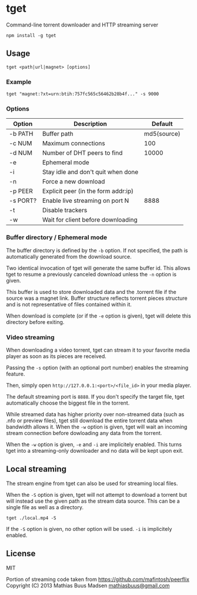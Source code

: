 tget
====

Command-line torrent downloader and HTTP streaming server

`npm install -g tget`

## Usage

`tget <path|url|magnet> [options]`

### Example

`tget "magnet:?xt=urn:btih:757fc565c56462b28b4f..." -s 9000`

### Options

|  Option    |  Description                          |  Default      |
|------------|---------------------------------------|---------------|
|  -b PATH   |  Buffer path                          |  md5(source)  |
|  -c NUM    |  Maximum connections                  |  100          |
|  -d NUM    |  Number of DHT peers to find          |  10000        |
|  -e        |  Ephemeral mode                       |               |
|  -i        |  Stay idle and don't quit when done   |               |
|  -n        |  Force a new download                 |               |
|  -p PEER   |  Explicit peer (in the form addr:ip)  |               |
|  -s PORT?  |  Enable live streaming on port N      |  8888         |
|  -t        |  Disable trackers                     |               |
|  -w        |  Wait for client before downloading   |               |

### Buffer directory / Ephemeral mode

The buffer directory is defined by the `-b` option. If not specified,
the path is automatically generated from the download source.

Two identical invocation of tget will generate the same buffer id.
This allows tget to resume a previously canceled download unless the
`-n` option is given.

This buffer is used to store downloaded data and the .torrent file
if the source was a magnet link. Buffer structure reflects torrent
pieces structure and is not representative of files contained within
it.

When download is complete (or if the `-e` option is given), tget will
delete this directory before exiting.

### Video streaming

When downloading a video torrent, tget can stream it to your favorite
media player as soon as its pieces are received.

Passing the `-s` option (with an optional port number) enables the
streaming feature.

Then, simply open `http://127.0.0.1:<port>/<file_id>` in your media player.

The default streaming port is `8888`. If you don't specify the target
file, tget automatically choose the biggest file in the torrent.

While streamed data has higher priority over non-streamed data (such as
.nfo or preview files), tget still download the entire torrent data
when bandwidth allows it. When the `-w` option is given, tget will wait
an incoming stream connection before dowloading any data from the torrent.

When the `-w` option is given, `-e` and `-i` are implicitely enabled.
This turns tget into a streaming-only downloader and no data will be
kept upon exit.

## Local streaming

The stream engine from tget can also be used for streaming local files.

When the `-S` option is given, tget will not attempt to download a
torrent but will instead use the given path as the stream data source.
This can be a single file as well as a directory.

`tget ./local.mp4 -S`

If the `-S` option is given, no other option will be used.
`-i` is implicitely enabled.

## License

MIT

Portion of streaming code taken from <https://github.com/mafintosh/peerflix>
Copyright (C) 2013 Mathias Buus Madsen <mathiasbuus@gmail.com>
